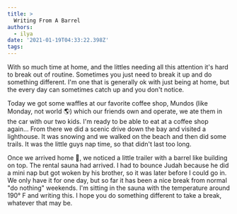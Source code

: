 ```yaml
---
title: >
  Writing From A Barrel
authors:
  - ilya
date: '2021-01-19T04:33:22.398Z'
tags: 
---
```

With so much time at home, and the littles needing all this attention it's hard to break out of routine. Sometimes you just need to break it up and do something different. I'm one that is generally ok with just being at home, but the every day can sometimes catch up and you don't notice. 

Today we got some waffles at our favorite coffee shop, Mundos (like Monday, not world 🌎) which our friends own and operate, we ate them in the car with our two kids. I'm ready to be able to eat at a coffee shop again... From there we did a scenic drive down the bay and visited a lighthouse. It was snowing and we walked on the beach and then did some trails. It was the little guys nap time, so that didn't last too long. 

Once we arrived home 🏡, we noticed a little trailer with a barrel like building on top. The rental sauna had arrived. I had to bounce Judah because he did a mini nap but got woken by his brother, so it was later before I could go in. We only have it for one day, but so far it has been a nice break from normal "do nothing" weekends. I'm sitting in the sauna with the temperature around 190° F and writing this. I hope you do something different to take a break, whatever that may be.

    